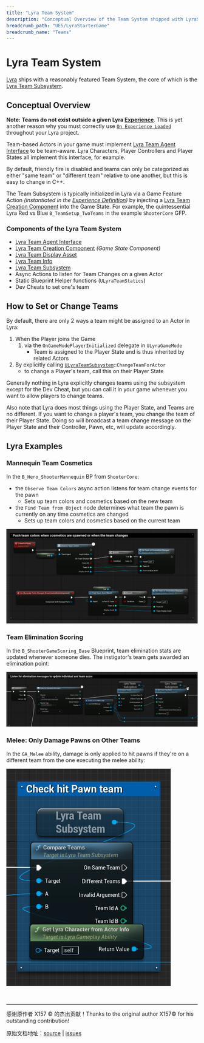 ```yaml
---
title: "Lyra Team System"
description: "Conceptual Overview of the Team System shipped with LyraStarterGame. Answers questions: What is a team? How do you assign a team? How do you consider team relationships in damage or other calculations?"
breadcrumb_path: "UE5/LyraStarterGame"
breadcrumb_name: "Teams"
---
```


# Lyra Team System

[Lyra](/UE5/LyraStarterGame/) ships with a reasonably featured Team System,
the core of which is the [Lyra Team Subsystem](./LyraTeamSubsystem).

## Conceptual Overview

**Note: Teams do not exist outside a given Lyra [Experience](/UE5/LyraStarterGame/Experience/)**.
This is yet another reason why you must correctly use
[`On Experience Loaded`](/UE5/LyraStarterGame/Experience/#OnExperienceLoaded)
throughout your Lyra project.

Team-based Actors in your game must implement
[Lyra Team Agent Interface](./LyraTeamAgentInterface)
to be team-aware.  Lyra Characters, Player Controllers and Player States
all implement this interface, for example.

By default, friendly fire is disabled and teams can only be categorized as either
"same team" or "different team" relative to one another,
but this is easy to change in C++.

The Team Subsystem is typically initialized in Lyra via a Game Feature Action
*(instantiated in the [Experience Definition](/UE5/LyraStarterGame/Experience/#LyraExperienceDefinition))*
by injecting a [Lyra Team Creation Component](./LyraTeamCreationComponent) into the Game State.
For example, the quintessential Lyra Red vs Blue `B_TeamSetup_TwoTeams` in the example `ShooterCore` GFP.


### Components of the Lyra Team System

- [Lyra Team Agent Interface](./LyraTeamAgentInterface)
- [Lyra Team Creation Component](./LyraTeamCreationComponent) *(Game State Component)*
- [Lyra Team Display Asset](./LyraTeamDisplayAsset)
- [Lyra Team Info](./LyraTeamInfo)
- [Lyra Team Subsystem](./LyraTeamSubsystem)
- Async Actions to listen for Team Changes on a given Actor
- Static Blueprint Helper functions (`ULyraTeamStatics`)
- Dev Cheats to set one's team


## How to Set or Change Teams

By default, there are only 2 ways a team might be assigned to an Actor in Lyra:

1. When the Player joins the Game
    1. via the `OnGameModePlayerInitialized` delegate in `ULyraGameMode`
        - Team is assigned to the Player State and is thus inherited by related Actors
2. By explicitly calling [`ULyraTeamSubsystem`](./LyraTeamSubsystem)::`ChangeTeamForActor`
    - to change a Player's team, call this on their Player State

Generally nothing in Lyra explicitly changes teams using the subsystem
except for the Dev Cheat, but you can call it in your game whenever
you want to allow players to change teams.

Also note that Lyra does most things using the Player State, and Teams are no different.
If you want to change a player's team, you change the team of their Player State.
Doing so will broadcast a team change message on the Player State and their Controller,
Pawn, etc, will update accordingly.


## Lyra Examples

### Mannequin Team Cosmetics

In the `B_Hero_ShooterMannequin` BP from `ShooterCore`:
- the `Observe Team Colors` async action listens for team change events for the pawn
  - Sets up team colors and cosmetics based on the new team
- the `Find Team from Object` node determines what team the pawn is currently on any time cosmetics are changed
  - Sets up team colors and cosmetics based on the current team

[![ShooterMannequin ObserveTeamColors](./screenshots/ShooterMannequin_ObserveTeamColors.png)](./screenshots/ShooterMannequin_ObserveTeamColors.png)


### Team Elimination Scoring

In the `B_ShooterGameScoring_Base` Blueprint, team elimination stats are updated
whenever someone dies.  The instigator's team gets awarded an elimination point:

[![Elimination Scoring](./screenshots/EliminationScoring.png)](./screenshots/EliminationScoring.png)


### Melee: Only Damage Pawns on Other Teams

In the `GA_Melee` ability, damage is only applied to hit pawns if they're on
a different team from the one executing the melee ability:

[![GA_Melee CompareTeams](./screenshots/GA_Melee_CompareTeams.png)](./screenshots/GA_Melee_CompareTeams.png)


<br/>
<hr/>
<div class="container">
    <p> 感谢原作者 X157 &copy; 的杰出贡献！Thanks to the original author X157&copy; for his outstanding contribution!</p>
        原始文档地址：<a href="https://x157.github.io">source</a> | <a href="https://github.com/x157/x157.github.io/issues">issues</a>
    </p>
</div>